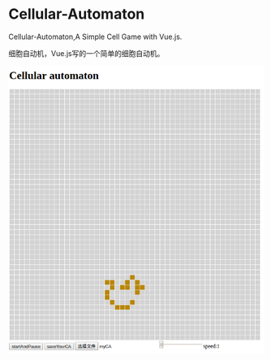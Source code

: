 # Cellular-Automaton
Cellular-Automaton,A Simple Cell Game with Vue.js.

细胞自动机，Vue.js写的一个简单的细胞自动机。

![示例动画](1.gif)